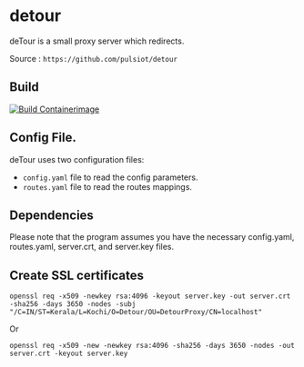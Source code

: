 # detour

deTour is a small proxy server which redirects.

Source : `https://github.com/pulsiot/detour`

## Build

[![Build Containerimage](https://github.com/pulsiot/detour/actions/workflows/build-containerimage.yml/badge.svg)](https://github.com/pulsiot/detour/actions/workflows/build-containerimage.yml)

## Config File.

deTour uses two configuration files:

- `config.yaml` file to read the config parameters.
- `routes.yaml` file to read the routes mappings.

## Dependencies

Please note that the program assumes you have the necessary config.yaml, routes.yaml, server.crt, and server.key files.

## Create SSL certificates

```
openssl req -x509 -newkey rsa:4096 -keyout server.key -out server.crt -sha256 -days 3650 -nodes -subj "/C=IN/ST=Kerala/L=Kochi/O=Detour/OU=DetourProxy/CN=localhost"
```

Or

```
openssl req -x509 -new -newkey rsa:4096 -sha256 -days 3650 -nodes -out server.crt -keyout server.key

```
